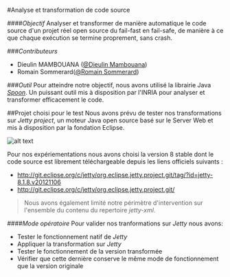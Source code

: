 #Analyse et transformation de code source


####_Objectif_
Analyser et transformer de manière automatique le code source d'un projet réel open source du fail-fast en fail-safe, de manière à ce que chaque exécution se termine proprement, sans crash.

###_Contributeurs_
* Dieulin MAMBOUANA ([@Dieulin Mambouana](https://github.com/Dieulin))
* Romain Sommerard([@Romain Sommerard](https://github.com/rsommerard))

###_Outil_
Pour atteindre notre objectif, nous avons utilisé la librairie Java [_Spoon_](http://spoon.gforge.inria.fr/). Un puissant outil mis à disposition par l'INRIA pour analyser et transformer efficacement le code.

##Projet choisi pour le test
Nous avons prévu de tester nos transformations sur _Jetty project_, un moteur Java open source basé sur le Server Web et mis à disposition par la fondation Eclipse. 

![alt text](https://cloud.githubusercontent.com/assets/14126801/10949926/b01ca386-8335-11e5-869a-86fe48b9bb7a.png "Logo Jetty")

Pour nos expériementations nous avons choisi la version 8 stable dont le code source est librement téléchargeable depuis les liens officiels suivants :
* http://git.eclipse.org/c/jetty/org.eclipse.jetty.project.git/tag/?id=jetty-8.1.8.v20121106
* http://git.eclipse.org/c/jetty/org.eclipse.jetty.project.git/

> Nous avons également limité notre périmètre d'intervention sur l'ensemble du contenu du repertoire _jetty-xml_.

####_Mode opératoire_
Pour valider nos tranformations sur _Jetty_ nous avons:
* Tester le fonctionnement natif de _Jetty_
* Appliquer la transformation sur _Jetty_
* Tester le fonctionnement de la version transformée
* Vérifier que cette dernière conserve le même mode de fonctionnement que la version originale

